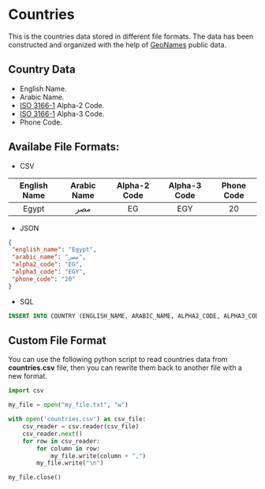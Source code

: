 # Countries

This is the countries data stored in different file formats. The data has been constructed and organized with the help of [GeoNames](https://www.geonames.org) public data.

## Country Data

* English Name.
* Arabic Name.
* [ISO 3166-1](https://www.iso.org/iso-3166-country-codes.html) Alpha-2 Code.
* [ISO 3166-1](https://www.iso.org/iso-3166-country-codes.html) Alpha-3 Code.
* Phone Code.

## Availabe File Formats:

* CSV

English Name|Arabic Name|Alpha-2 Code|Alpha-3 Code|Phone Code
:-----:|:-----:|:-----:|:-----:|:-----:
Egypt|مصر|EG|EGY|20

* JSON
```json
{
 "english_name": "Egypt",
 "arabic_name": "مصر",
 "alpha2_code": "EG",
 "alpha3_code": "EGY",
 "phone_code": "20"
}
```

* SQL
```sql
INSERT INTO COUNTRY (ENGLISH_NAME, ARABIC_NAME, ALPHA2_CODE, ALPHA3_CODE, PHONE_CODE) VALUES('Egypt', 'مصر', 'EG', 'EGY', '20');
```

## Custom File Format

You can use the following python script to read countries data from **countries.csv** file, then you can rewrite them back to another file with a new format.
```python
import csv

my_file = open("my_file.txt", "w")

with open('countries.csv') as csv_file:
    csv_reader = csv.reader(csv_file)
    csv_reader.next()
    for row in csv_reader:
        for column in row:
            my_file.write(column + ",")
        my_file.write("\n")

my_file.close()
```
